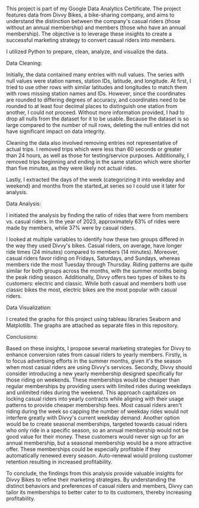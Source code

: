 
This project is part of my Google Data Analytics Certificate. The project features data from Divvy Bikes, a bike-sharing company, and aims to understand the distinction between the company's casual riders (those without an annual membership) and members (those who have an annual membership). The objective is to leverage these insights to create a successful marketing strategy to convert casual riders into members.

I utilized Python to prepare, clean, analyze, and visualize the data.

Data Cleaning:

Initially, the data contained many entries with null values. The series with null values were station names, station IDs, latitude, and longitude. At first, I tried to use other rows with similar latitudes and longitudes to match them with rows missing station names and IDs. However, since the coordinates are rounded to differing degrees of accuracy, and coordinates need to be rounded to at least four decimal places to distinguish one station from another, I could not proceed. Without more information provided, I had to drop all nulls from the dataset for it to be usable. Because the dataset is so large compared to the number of null rows, deleting the null entries did not have significant impact on data integrity. 

Cleaning the data also involved removing entries not representative of actual trips. I removed trips which were less than 60 seconds or greater than 24 hours, as well as those for testing/service purposes. Additionally, I removed trips beginning and ending in the same station which were shorter than five minutes, as they were likely not actual rides.

Lastly, I extracted the days of the week (categorizing it into weekday and weekend) and months from the started_at series so I could use it later for analysis.

Data Analysis:

I initiated the analysis by finding the ratio of rides that were from members vs. casual riders. In the year of 2023, approximately 63% of rides were made by members, while 37% were by casual riders.

I looked at multiple variables to identify how these two groups differed in the way they used Divvy's bikes. Casual riders, on average, have longer ride times (24 minutes) compared to members (14 minutes). Moreover, casual riders favor riding on Fridays, Saturdays, and Sundays, whereas members ride the most Tuesday through Thursday. Riding patterns are quite similar for both groups across the months, with the summer months being the peak riding season. Additionally, Divvy offers two types of bikes to its customers: electric and classic. While both casual and members both use classic bikes the most, electric bikes are the most popular with casual riders.

Data Visualization:

I created the graphs for this project using tableau libraries Seaborn and Matplotlib. The graphs are attached as separate files in this repository.

Conclusions:

Based on these insights, I propose several marketing strategies for Divvy to enhance conversion rates from casual riders to yearly members.
Firstly, is to focus advertising efforts in the summer months, given it's the season when most casual riders are using Divvy's services. Secondly, Divvy should consider introducing a new yearly membership designed specifically for those riding on weekends. These memberships would be cheaper than regular memberships by providing users with limited rides during weekdays and unlimited rides during the weekend. This approach capitalizes on locking casual riders into yearly contracts while aligning with their usage patterns to provide cheaper membership fees.
Most casual riders aren't riding during the week so capping the number of weekday rides would not interfere greatly with Divvy's current weekday demand. Another option would be to create seasonal memberships, targeted towards casual riders who only ride in a specific season, so an annual membership would not be good value for their money. These customers would never sign up for an annual membership, but a seasonal membership would be a more attractive offer. These memberships could be especially profitable if they automatically renewed every season. Auto-renewal would prolong customer retention resulting in increased profitability.

To conclude, the findings from this analysis provide valuable insights for Divvy Bikes to refine their marketing strategies. By understanding the distinct behaviors and preferences of casual riders and members, Divvy can tailor its memberships to better cater to to its customers, thereby increasing profitability. 




